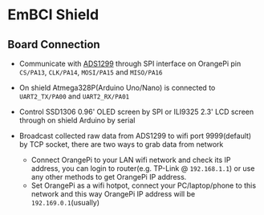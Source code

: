 # EmBCI Shield

## Board Connection
- Communicate with [ADS1299](http://www.ti.com/product/ADS1299) through SPI
interface on OrangePi pin `CS/PA13`, `CLK/PA14`, `MOSI/PA15` and `MISO/PA16`

- On shield Atmega328P(Arduino Uno/Nano) is connected to `UART2_TX/PA00` and
`UART2_RX/PA01`

- Control SSD1306 0.96' OLED screen by SPI or ILI9325 2.3' LCD screen through
on shield Arduino by serial

- Broadcast collected raw data from ADS1299 to wifi port 9999(default) by TCP
socket, there are two ways to grab data from network
    - Connect OrangePi to your LAN wifi network and check its IP address, you
    can login to router(e.g. TP-Link @ `192.168.1.1`) or use any other methods
    to get OrangePi IP address.
    - Set OrangePi as a wifi hotpot, connect your PC/laptop/phone to this
    network and this way OrangePi IP address will be `192.169.0.1`(usually)

